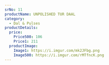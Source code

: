 ```yaml
---
srNo: 11
productName: UNPOLISHED TUR DAAL
category:
  - Dal & Pulses
productDetails:
  price:
    Price500: 106
    Price1: 211
  productImage:
    Image1: https://i.imgur.com/mk2JFbg.png
    Image500: https://i.imgur.com/rMTfncK.png
---
```

